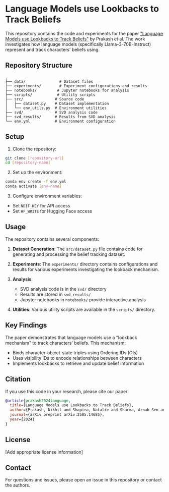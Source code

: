# Language Models use Lookbacks to Track Beliefs

This repository contains the code and experiments for the paper ["Language Models use Lookbacks to Track Beliefs"](https://arxiv.org/abs/2505.14685) by Prakash et al. The work investigates how language models (specifically Llama-3-70B-Instruct) represent and track characters' beliefs using.

## Repository Structure

```
.
├── data/               # Dataset files
├── experiments/        # Experiment configurations and results
├── notebooks/         # Jupyter notebooks for analysis
├── scripts/           # Utility scripts
├── src/              # Source code
│   ├── dataset.py    # Dataset implementation
│   └── env_utils.py  # Environment utilities
├── svd/              # SVD analysis code
├── svd_results/      # Results from SVD analysis
└── env.yml           # Environment configuration
```

## Setup

1. Clone the repository:
```bash
git clone [repository-url]
cd [repository-name]
```

2. Set up the environment:
```bash
conda env create -f env.yml
conda activate [env-name]
```

3. Configure environment variables:
- Set `NDIF_KEY` for API access
- Set `HF_WRITE` for Hugging Face access

## Usage

The repository contains several components:

1. **Dataset Generation**: The `src/dataset.py` file contains code for generating and processing the belief tracking dataset.

2. **Experiments**: The `experiments/` directory contains configurations and results for various experiments investigating the lookback mechanism.

3. **Analysis**: 
   - SVD analysis code is in the `svd/` directory
   - Results are stored in `svd_results/`
   - Jupyter notebooks in `notebooks/` provide interactive analysis

4. **Utilities**: Various utility scripts are available in the `scripts/` directory.

## Key Findings

The paper demonstrates that language models use a "lookback mechanism" to track characters' beliefs. This mechanism:
- Binds character-object-state triples using Ordering IDs (OIs)
- Uses visibility IDs to encode relationships between characters
- Implements lookbacks to retrieve and update belief information

## Citation

If you use this code in your research, please cite our paper:

```bibtex
@article{prakash2024language,
  title={Language Models use Lookbacks to Track Beliefs},
  author={Prakash, Nikhil and Shapira, Natalie and Sharma, Arnab Sen and Riedl, Christoph and Belinkov, Yonatan and Shaham, Tamar Rott and Bau, David and Geiger, Atticus},
  journal={arXiv preprint arXiv:2505.14685},
  year={2024}
}
```

## License

[Add appropriate license information]

## Contact

For questions and issues, please open an issue in this repository or contact the authors. 